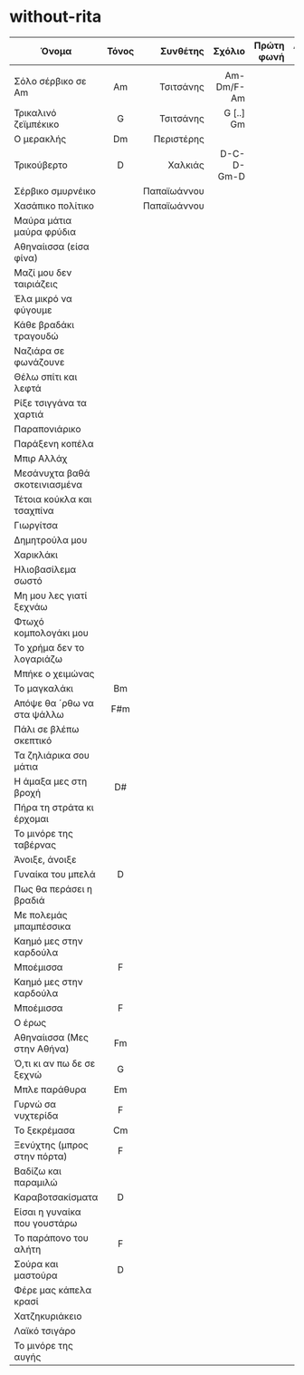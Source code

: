 # without-rita


| Όνομα                 | Τόνος           | Συνθέτης | Σχόλιο | Πρώτη φωνή  | Δεύτερη φωνή |
| -------------         |:-------------:| -----:| -----:|-----:| -----:|
|             | |  |||||
| Σόλο σέρβικο σε Am        | Am | Τσιτσάνης    | Am-Dm/F-Am    ||||
| Τρικαλινό ζεϊμπέκικο      | G  | Τσιτσάνης    | G [..] Gm     ||||
| Ο μερακλής                | Dm | Περιστέρης   |      ||||
| Τρικούβερτο               | D  | Χαλκιάς      | D-C-D-Gm-D    ||||
| Σέρβικο σμυρνέικο         |    | Παπαϊωάννου  |      ||||
| Χασάπικο πολίτικο         |    | Παπαϊωάννου  |      ||||
| Μαύρα μάτια μαύρα φρύδια  |    |              |      ||||
| Αθηναίισσα (είσα φίνα)    |    |              |      ||||
| Μαζί μου δεν ταιριάζεις   |    |              |      ||||
| Έλα μικρό να φύγουμε      |    |              |      ||||
| Κάθε βραδάκι τραγουδώ     |    |              |      ||||
| Ναζιάρα σε φωνάζουνε      |    |              |      ||||
| Θέλω σπίτι και λεφτά      |    |              |      ||||
| Ρίξε τσιγγάνα τα χαρτιά   |    |              |      ||||
| Παραπονιάρικο             |    |              |      ||||
| Παράξενη κοπέλα           |    |              |      ||||
| Μπιρ Αλλάχ                |    |              |      ||||
| Μεσάνυχτα βαθά σκοτεινιασμένα| |              |      ||||
| Τέτοια κούκλα και τσαχπίνα|    |              |      ||||
| Γιωργίτσα                 |    |              |      ||||
| Δημητρούλα μου            |    |              |      ||||
| Χαρικλάκι                 |    |              |      ||||
| Ηλιοβασίλεμα σωστό        |    |              |      ||||
| Μη μου λες γιατί ξεχνάω   |    |              |      ||||
| Φτωχό κομπολογάκι μου     |    |              |      ||||
| Το χρήμα δεν το λογαριάζω |    |              |      ||||
| Μπήκε ο χειμώνας          |    |              |      ||||
| Το μαγκαλάκι              | Bm |              |      ||||
| Απόψε θα ´ρθω να στα ψάλλω| F#m|              |      ||||
| Πάλι σε βλέπω σκεπτικό    |    |              |      ||||
| Τα ζηλιάρικα σου μάτια    |    |              |      ||||
| Η άμαξα μες στη βροχή     | D# |              |      ||||
| Πήρα τη στράτα κι έρχομαι |    |              |      ||||
| Το μινόρε της ταβέρνας    |    |              |      ||||
| Άνοιξε, άνοιξε            |    |              |      ||||
| Γυναίκα του μπελά         | D  |              |      ||||
| Πως θα περάσει η βραδιά   |    |              |      ||||
| Με πολεμάς μπαμπέσσικα    |    |              |      ||||
| Καημό μες στην καρδούλα   |    |              |      ||||
| Μποέμισσα                 | F  |              |      ||||
| Καημό μες στην καρδούλα   |    |              |      ||||
| Μποέμισσα                 | F  |              |      ||||
| Ο έρως                    |    |              |      ||||
| Αθηναίισσα (Μες στην Αθήνα)| Fm|              |      ||||
| Ό,τι κι αν πω δε σε ξεχνώ | G  |              |      ||||
| Μπλε παράθυρα             | Em |              |      ||||
| Γυρνώ σα νυχτερίδα        | F  |              |      ||||
| Το ξεκρέμασα              | Cm |              |      ||||
| Ξενύχτης (μπρος στην πόρτα)|F  |              |      ||||
| Βαδίζω και παραμιλώ       |    |              |      ||||
| Καραβοτσακίσματα          | D  |              |      ||||
| Είσαι η γυναίκα που γουστάρω|  |              |      ||||
| Το παράπονο του αλήτη     | F  |              |      ||||
| Σούρα και μαστούρα        | D  |              |      ||||
| Φέρε μας κάπελα κρασί     |    |              |      ||||
| Χατζηκυριάκειο            |    |              |      ||||
| Λαϊκό τσιγάρο             |    |              |      ||||
| Το μινόρε της αυγής       |    |              |      ||||
